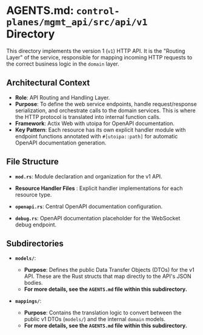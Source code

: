 # AGENTS.md: `control-planes/mgmt_api/src/api/v1` Directory

This directory implements the version 1 (`v1`) HTTP API. It is the "Routing Layer" of the service, responsible for mapping incoming HTTP requests to the correct business logic in the `domain` layer.

## Architectural Context

-   **Role**: API Routing and Handling Layer.
-   **Purpose**: To define the web service endpoints, handle request/response serialization, and orchestrate calls to the domain services. This is where the HTTP protocol is translated into internal function calls.
-   **Framework**: Actix Web with utoipa for OpenAPI documentation.
-   **Key Pattern**: Each resource has its own explicit handler module with endpoint functions annotated with `#[utoipa::path]` for automatic OpenAPI documentation generation.

## File Structure

-   **`mod.rs`**: Module declaration and organization for the v1 API.

-   **Resource Handler Files** : Explicit handler implementations for each resource type.

-   **`openapi.rs`**: Central OpenAPI documentation configuration.

-   **`debug.rs`**: OpenAPI documentation placeholder for the WebSocket debug endpoint.

## Subdirectories

-   **`models/`**:
    -   **Purpose**: Defines the public Data Transfer Objects (DTOs) for the v1 API. These are the Rust structs that map directly to the API's JSON bodies.
    -   **For more details, see the `AGENTS.md` file within this subdirectory.**

-   **`mappings/`**:
    -   **Purpose**: Contains the translation logic to convert between the public v1 DTOs (`models/`) and the internal `domain` models.
    -   **For more details, see the `AGENTS.md` file within this subdirectory.**
